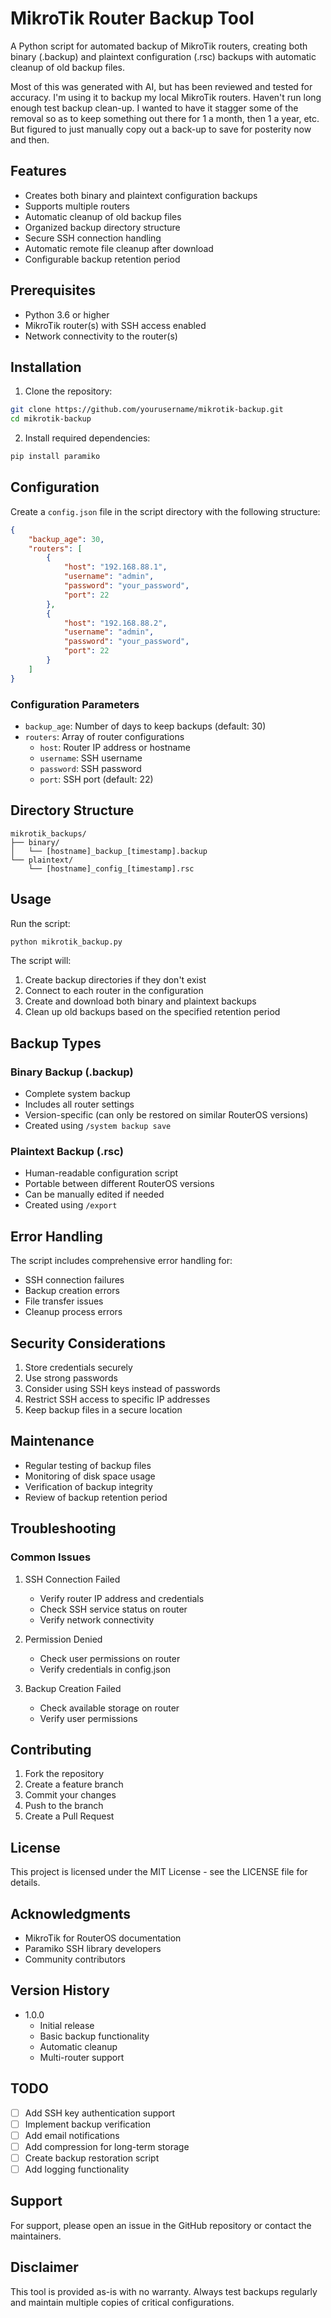 # MikroTik Router Backup Tool

A Python script for automated backup of MikroTik routers, creating both binary (.backup) and plaintext configuration (.rsc) backups with automatic cleanup of old backup files.

Most of this was generated with AI, but has been reviewed and tested for accuracy.  I'm using it to backup my local MikroTik routers.  Haven't run long enough test backup clean-up.  I wanted to have it stagger some of the removal so as to keep something out there for 1 a month, then 1 a year, etc.  But figured to just manually copy out a back-up to save for posterity now and then.

## Features

- Creates both binary and plaintext configuration backups
- Supports multiple routers
- Automatic cleanup of old backup files
- Organized backup directory structure
- Secure SSH connection handling
- Automatic remote file cleanup after download
- Configurable backup retention period

## Prerequisites

- Python 3.6 or higher
- MikroTik router(s) with SSH access enabled
- Network connectivity to the router(s)

## Installation

1. Clone the repository:
```bash
git clone https://github.com/yourusername/mikrotik-backup.git
cd mikrotik-backup
```

2. Install required dependencies:
```bash
pip install paramiko
```

## Configuration

Create a `config.json` file in the script directory with the following structure:

```json
{
    "backup_age": 30,
    "routers": [
        {
            "host": "192.168.88.1",
            "username": "admin",
            "password": "your_password",
            "port": 22
        },
        {
            "host": "192.168.88.2",
            "username": "admin",
            "password": "your_password",
            "port": 22
        }
    ]
}
```

### Configuration Parameters

- `backup_age`: Number of days to keep backups (default: 30)
- `routers`: Array of router configurations
  - `host`: Router IP address or hostname
  - `username`: SSH username
  - `password`: SSH password
  - `port`: SSH port (default: 22)

## Directory Structure

```
mikrotik_backups/
├── binary/
│   └── [hostname]_backup_[timestamp].backup
└── plaintext/
    └── [hostname]_config_[timestamp].rsc
```

## Usage

Run the script:
```bash
python mikrotik_backup.py
```

The script will:
1. Create backup directories if they don't exist
2. Connect to each router in the configuration
3. Create and download both binary and plaintext backups
4. Clean up old backups based on the specified retention period

## Backup Types

### Binary Backup (.backup)
- Complete system backup
- Includes all router settings
- Version-specific (can only be restored on similar RouterOS versions)
- Created using `/system backup save`

### Plaintext Backup (.rsc)
- Human-readable configuration script
- Portable between different RouterOS versions
- Can be manually edited if needed
- Created using `/export`

## Error Handling

The script includes comprehensive error handling for:
- SSH connection failures
- Backup creation errors
- File transfer issues
- Cleanup process errors

## Security Considerations

1. Store credentials securely
2. Use strong passwords
3. Consider using SSH keys instead of passwords
4. Restrict SSH access to specific IP addresses
5. Keep backup files in a secure location

## Maintenance

- Regular testing of backup files
- Monitoring of disk space usage
- Verification of backup integrity
- Review of backup retention period

## Troubleshooting

### Common Issues

1. SSH Connection Failed
   - Verify router IP address and credentials
   - Check SSH service status on router
   - Verify network connectivity

2. Permission Denied
   - Check user permissions on router
   - Verify credentials in config.json

3. Backup Creation Failed
   - Check available storage on router
   - Verify user permissions

## Contributing

1. Fork the repository
2. Create a feature branch
3. Commit your changes
4. Push to the branch
5. Create a Pull Request

## License

This project is licensed under the MIT License - see the LICENSE file for details.

## Acknowledgments

- MikroTik for RouterOS documentation
- Paramiko SSH library developers
- Community contributors

## Version History

- 1.0.0
  - Initial release
  - Basic backup functionality
  - Automatic cleanup
  - Multi-router support

## TODO

- [ ] Add SSH key authentication support
- [ ] Implement backup verification
- [ ] Add email notifications
- [ ] Add compression for long-term storage
- [ ] Create backup restoration script
- [ ] Add logging functionality

## Support

For support, please open an issue in the GitHub repository or contact the maintainers.

## Disclaimer

This tool is provided as-is with no warranty. Always test backups regularly and maintain multiple copies of critical configurations.